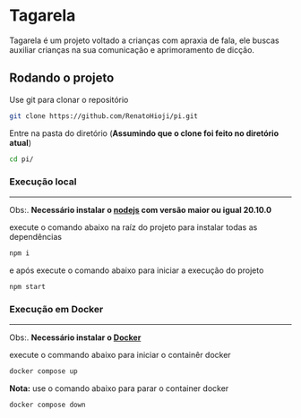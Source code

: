 # Tagarela

Tagarela é um projeto voltado a crianças com apraxia de fala,
ele buscas auxiliar crianças na sua comunicação e aprimoramento de dicção.

## Rodando o projeto

Use git para clonar o repositório

```bash
git clone https://github.com/RenatoHioji/pi.git
```

Entre na pasta do diretório (**Assumindo que o clone foi feito no diretório atual**)

```bash
cd pi/
```

### Execução local

***

Obs:. **Necessário instalar o [nodejs](https://nodejs.org/en) com versão maior ou igual 20.10.0**

execute o comando abaixo na raíz do projeto para instalar todas as dependências

```bash
npm i 
```

e após execute o comando abaixo para iniciar a execução do projeto

```bash
npm start
```

### Execução em Docker

***

Obs:. **Necessário instalar o [Docker](https://docs.docker.com/manuals/)**

execute o commando abaixo para iniciar o containêr docker

```bash
docker compose up
```

**Nota:** use o comando abaixo para parar o container docker

```bash
docker compose down
```